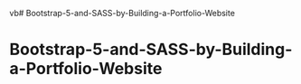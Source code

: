 vb# Bootstrap-5-and-SASS-by-Building-a-Portfolio-Website
# Bootstrap-5-and-SASS-by-Building-a-Portfolio-Website
